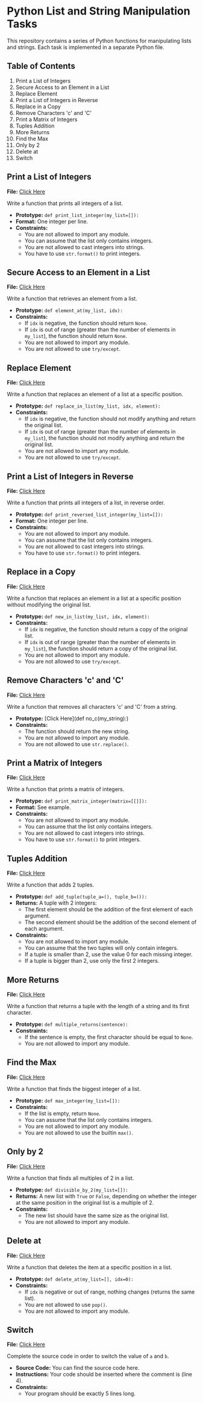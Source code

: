 # Python List and String Manipulation Tasks

This repository contains a series of Python functions for manipulating lists and strings. Each task is implemented in a separate Python file.

## Table of Contents

1. Print a List of Integers
2. Secure Access to an Element in a List
3. Replace Element
4. Print a List of Integers in Reverse
5. Replace in a Copy
6. Remove Characters 'c' and 'C'
7. Print a Matrix of Integers
8. Tuples Addition
9. More Returns
10. Find the Max
11. Only by 2
12. Delete at
13. Switch

## Print a List of Integers

**File:** [Click Here](0-print_list_integer.py)

Write a function that prints all integers of a list.

- **Prototype:** `def print_list_integer(my_list=[]):`
- **Format:** One integer per line.
- **Constraints:**
  - You are not allowed to import any module.
  - You can assume that the list only contains integers.
  - You are not allowed to cast integers into strings.
  - You have to use `str.format()` to print integers.

## Secure Access to an Element in a List

**File:** [Click Here](1-element_at.py)

Write a function that retrieves an element from a list.

- **Prototype:** `def element_at(my_list, idx):`
- **Constraints:**
  - If `idx` is negative, the function should return `None`.
  - If `idx` is out of range (greater than the number of elements in `my_list`), the function should return `None`.
  - You are not allowed to import any module.
  - You are not allowed to use `try/except`.

## Replace Element

**File:** [Click Here](2-replace_in_list.py)

Write a function that replaces an element of a list at a specific position.

- **Prototype:** `def replace_in_list(my_list, idx, element):`
- **Constraints:**
  - If `idx` is negative, the function should not modify anything and return the original list.
  - If `idx` is out of range (greater than the number of elements in `my_list`), the function should not modify anything and return the original list.
  - You are not allowed to import any module.
  - You are not allowed to use `try/except`.

## Print a List of Integers in Reverse

**File:** [Click Here](3-print_reversed_list_integer.py)

Write a function that prints all integers of a list, in reverse order.

- **Prototype:** `def print_reversed_list_integer(my_list=[]):`
- **Format:** One integer per line.
- **Constraints:**
  - You are not allowed to import any module.
  - You can assume that the list only contains integers.
  - You are not allowed to cast integers into strings.
  - You have to use `str.format()` to print integers.

## Replace in a Copy

**File:** [Click Here](4-new_in_list.py)

Write a function that replaces an element in a list at a specific position without modifying the original list.

- **Prototype:** `def new_in_list(my_list, idx, element):`
- **Constraints:**
  - If `idx` is negative, the function should return a copy of the original list.
  - If `idx` is out of range (greater than the number of elements in `my_list`), the function should return a copy of the original list.
  - You are not allowed to import any module.
  - You are not allowed to use `try/except`.

## Remove Characters 'c' and 'C'

**File:** [Click Here](5-no_c.py)

Write a function that removes all characters 'c' and 'C' from a string.

- **Prototype:** [Click Here](def no_c(my_string):)
- **Constraints:**
  - The function should return the new string.
  - You are not allowed to import any module.
  - You are not allowed to use `str.replace()`.

## Print a Matrix of Integers

**File:** [Click Here](6-print_matrix_integer.py)

Write a function that prints a matrix of integers.

- **Prototype:** `def print_matrix_integer(matrix=[[]]):`
- **Format:** See example.
- **Constraints:**
  - You are not allowed to import any module.
  - You can assume that the list only contains integers.
  - You are not allowed to cast integers into strings.
  - You have to use `str.format()` to print integers.

## Tuples Addition

**File:** [Click Here](7-add_tuple.py)

Write a function that adds 2 tuples.

- **Prototype:** `def add_tuple(tuple_a=(), tuple_b=()):`
- **Returns:** A tuple with 2 integers:
  - The first element should be the addition of the first element of each argument.
  - The second element should be the addition of the second element of each argument.
- **Constraints:**
  - You are not allowed to import any module.
  - You can assume that the two tuples will only contain integers.
  - If a tuple is smaller than 2, use the value 0 for each missing integer.
  - If a tuple is bigger than 2, use only the first 2 integers.

## More Returns

**File:** [Click Here](8-multiple_returns.py)

Write a function that returns a tuple with the length of a string and its first character.

- **Prototype:** `def multiple_returns(sentence):`
- **Constraints:**
  - If the sentence is empty, the first character should be equal to `None`.
  - You are not allowed to import any module.

## Find the Max

**File:** [Click Here](9-max_integer.py)

Write a function that finds the biggest integer of a list.

- **Prototype:** `def max_integer(my_list=[]):`
- **Constraints:**
  - If the list is empty, return `None`.
  - You can assume that the list only contains integers.
  - You are not allowed to import any module.
  - You are not allowed to use the builtin `max()`.

## Only by 2

**File:** [Click Here](10-divisible_by_2.py)

Write a function that finds all multiples of 2 in a list.

- **Prototype:** `def divisible_by_2(my_list=[]):`
- **Returns:** A new list with `True` or `False`, depending on whether the integer at the same position in the original list is a multiple of 2.
- **Constraints:**
  - The new list should have the same size as the original list.
  - You are not allowed to import any module.

## Delete at

**File:** [Click Here](11-delete_at.py)

Write a function that deletes the item at a specific position in a list.

- **Prototype:** `def delete_at(my_list=[], idx=0):`
- **Constraints:**
  - If `idx` is negative or out of range, nothing changes (returns the same list).
  - You are not allowed to use `pop()`.
  - You are not allowed to import any module.

## Switch

**File:** [Click Here](12-switch.py)

Complete the source code in order to switch the value of `a` and `b`.

- **Source Code:** You can find the source code here.
- **Instructions:** Your code should be inserted where the comment is (line 4).
- **Constraints:**
  - Your program should be exactly 5 lines long.
